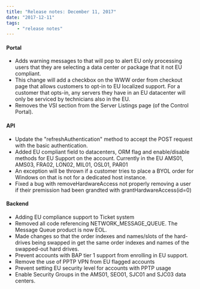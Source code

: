 ```yaml
---
title: "Release notes: December 11, 2017"
date: "2017-12-11"
tags:
    - "release notes"
---
```


#### Portal
+ Adds warning messages to that will pop to alert EU only processing users that they are selecting a data center or package that it not EU compliant.
+ This change will add a checkbox on the WWW order from checkout page that allows customers to opt-in to EU localized support. For a customer that opts-in, any servers they have in an EU datacenter will only be serviced by technicians also in the EU.
+ Removes the VSI section from the Server Listings page (of the Control Portal).

#### API
+ Update the "refreshAuthentication" method to accept the POST request with the basic authentication.
+ Added EU compliant field to datacenters, ORM flag and enable/disable methods for EU Support on the account. Currently in the EU AMS01, AMS03, FRA02, LON02, MIL01, OSL01, PAR01
+ An exception will be thrown if a customer tries to place a BYOL order for Windows on that is not for a dedicated host instance.
+ Fixed a bug with removeHardwareAccess not properly removing a user if their premission had been grandted with grantHardwareAccess(id=0)


#### Backend
+ Adding EU compliance support to Ticket system
+ Removed all code referencing NETWORK_MESSAGE_QUEUE. The Message Queue product is now EOL.
+ Made changes so that the order indexes and names/slots of the hard-drives being swapped in get the same order indexes and names of the swapped-out hard drives.
+ Prevent accounts with BAP tier 1 support from enrolling in EU support.
+ Remove the use of PPTP VPN from EU flagged accounts
+ Prevent setting EU security level for accounts with PPTP usage
+ Enable Security Groups in the AMS01, SEO01, SJC01 and SJC03 data centers.